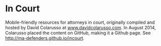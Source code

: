 In Court
=========

Mobile-friendly resources for attorneys in court, originally compiled and hosted by David Colarusso at www.davidcolarusso.com. In August 2014, Colarusso placed the content on GitHub, making it a Github page. See http://ma-defenders.github.io/incourt. 
